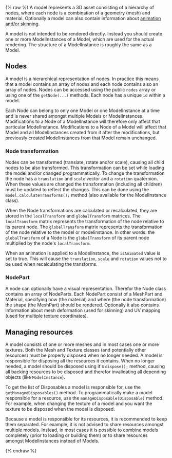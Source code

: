{% raw %}
A model represents a 3D asset consisting of a hierarchy of nodes, where each node is a combination of a geometry (mesh) and material. Optionally a model can also contain information about [animation and/or skinning](https://github.com/libgdx/libgdx/wiki/3D-animations-and-skinning).

A model is not intended to be rendered directly. Instead you should create one or more ModelInstances of a Model, which are used for the actual rendering. The structure of a ModelInstance is roughly the same as a Model.

## Nodes
A model is a hierarchical representation of nodes. In practice this means that a model contains an array of nodes and each node contains also an array of nodes. Nodes can be accessed using the public `nodes` array or using one of the `getNode(...)` methods. Each node has a unique `id` within a model.

Each Node can belong to only one Model or one ModelInstance at a time and is never shared amongst multiple Models or ModelInstances. Modifications to a Node of a ModelInstance will therefore only affect that particular ModelInstance. Modifications to a Node of a Model will affect that Model and all ModelInstances created from it after the modifications, but previously created ModelInstances from that Model remain unchanged.

### Node transformation
Nodes can be transformed (translate, rotate and/or scale), causing all child nodes to be also transformed. This transformation can be set while loading the model and/or changed programmatically. To change the transformation the node has a `translation` and `scale` vector and a `rotation` quaternion. When these values are changed the transformation (including all children) must be updated to reflect the changes. This can be done using the `model.calculateTransforms();` method (also available for the ModelInstance class).

When the Node transformations are calculated or recalculated, they are stored in the `localTransform` and `globalTransform` matrices. The `localTransform` matrix represents the transformation of the node relative to its parent node. The `globalTransform` matrix represents the transformation of the node relative to the model or modelinstance. In other words: the `globalTransform` of a Node is the `globalTransform` of its parent node multiplied by the node's `localTransform`.

When an animation is applied to a ModelInstance, the `isAnimated` value is set to true. This will cause the `translation`, `scale` and `rotation` values not to be used when recalculating the transforms.

### NodePart
A node can optionally have a visual representation. Therefor the Node class contains an array of NodeParts. Each NodePart consist of a MeshPart and Material, specifying how (the material) and where (the node transformation) the shape (the MeshPart) should be rendered. Optionally it also contains information about mesh deformation (used for skinning) and UV mapping (used for multiple texture coordinates).

## Managing resources
A model consists of one or more meshes and in most cases one or more textures. Both the Mesh and Texture classes (and potentially other resources) must be properly disposed when no longer needed. A model is responsible for disposing all the resources it contains. When no longer needed, a model should be disposed using it's `dispose();` method, causing all backing resources to be disposed and therefor invalidating all depending objects (like `ModelInstance`).

To get the list of Disposables a model is responsible for, use the `getManagedDisposables()` method. To programmatically make a model responsible for a resource, use the `manageDisposable(Disposable)` method. For example, when changing the texture of a model and you want the texture to be disposed when the model is disposed.

Because a model is responsible for its resources, it is recommended to keep them separated. For example, it is not advised to share resources amongst multiple models. Instead, in most cases it is possible to combine models completely (prior to loading or building them) or to share resources amongst ModelInstances instead of Models.

{% endraw %}